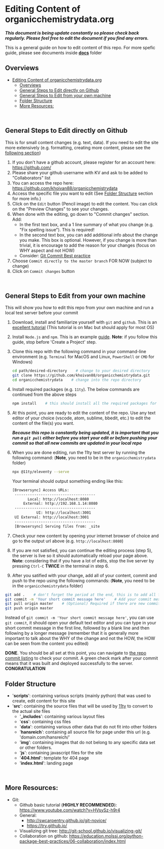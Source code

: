 # Editing Content of organicchemistrydata.org

***This document is being update constantly so please check back regularly. Please feel free to edit the document if you find any errors.***

This is a general guide on how to edit content of this repo. For more spefic guide, please see documents inside [**docs**](docs) folder
<br>

## Overviews

- [Editing Content of organicchemistrydata.org](#editing-content-of-organicchemistrydataorg)
  - [Overviews](#overviews)
  - [General Steps to Edit directly on Github](#general-steps-to-edit-directly-on-github)
  - [General Steps to Edit from your own machine](#general-steps-to-edit-from-your-own-machine)
  - [Folder Structure](#folder-structure)
  - [More Resources:](#more-resources)
<br>

## General Steps to Edit directly on Github

This is for small content changes (e.g. text, data). If you need to edit the site more extensively (e.g. formatting, creating more content, please see the [following section](#general-steps-to-edit-from-your-own-machine))

1. If you don't have a github account, please register for an account here: https://github.com/
2. Please share your github username with KV and ask to be added to "Collaborators" list
3. You can access the repo here: https://github.com/khoivan88/organicchemistrydata
4. Access the specific file you want to edit (See [Folder Structure](#folder-structure) section for more info.)
5. Click on the `Edit` button (Pencil image) to edit the content. You can click on the "Preview Changes" to see your changes.
6. When done with the editing, go down to "Commit changes" section. Add:
   - In the first text box, and a 1 line summary of what you change (e.g. "Fix spelling issue"). This is required!
   - In the second text box, you can add additional info about the change you make. This box is optional. However, if you change is more than trivial, it is encourage to add the reason for your changes (focus on WHY aspect and not  HOW)
   - Consider: [Git Commit Best practice](https://github.com/trein/dev-best-practices/wiki/Git-Commit-Best-Practices)
7. Choose `Commit directly to the master branch` FOR NOW (subject to change)
8. Click on `Commit changes` button
<br>

## General Steps to Edit from your own machine

This will show you how to edit this repo from your own machine and run a local test server before your commit

1. Download, install and familiarize yourself with `git` and `github`. This is an [excellent tutorial](https://www.youtube.com/watch?v=HVsySz-h9r4) (This tutorial is on Mac but should apply for most OS)
2. Install `Node.js` and `npm`. This is an example [guide](https://www.taniarascia.com/how-to-install-and-use-node-js-and-npm-mac-and-windows/). **Note**: if you follow this guide, stop before 'Create a Project' step.
3. Clone this repo with the following command in your command-line environment (e.g. `Terminal` for MacOS and Linux, `PowerShell` or `CMD` for Windows)

   ```bash
   cd path/desired-directory    # change to your desired directory
   git clone https://github.com/khoivan88/organicchemistrydata.git    # clone the repo to your local machine
   cd organicchemistrydata    # change into the repo directory
   ```

4. Install required packages (e.g. `11ty`). The below commands are continued from the above steps

   ```bash
   npm install    # this should install all the required packages for node.js to run
   ```

5. At this point, you are ready to edit the content of the repo. Use any text editor of your choice (vscode, atom, sublime, bbedit, etc.) to edit the content of the file(s) you want.
   
   ***Because this repo is constantly being updated, it is important that you run a `git pull` either before you start your edit or before pushing your commit so that all new commits are updated in your local repo***
   
6. When you are done editing, run the 11ty test server by running the following command: (**Note**, you need to be in the `organicchemistrydata` folder)

   ```bash
   npx @11ty/eleventy --serve
   ```

   Your terminal should output something ending like this:

   ```bash
   [Browsersync] Access URLs:
    -------------------------------------
          Local: http://localhost:8080
        External: http://192.168.1.14:8080
    -------------------------------------
              UI: http://localhost:3001
    UI External: http://localhost:3001
    -------------------------------------
    [Browsersync] Serving files from: _site
    ```

7. Check your new content by opening your internet browser of choice and go to the output url above (e.g. `http://localhost:8080`)
8. If you are not satisfied, you can continue the editing process (step 5), the server is live so it should automatically reload your page above. **Note**: considering that if you have a lot of edits, stop the live server by pressing `Ctrl-C` **TWICE** in the terminal in step 6.
9.  After you satified with your change, add all of your content, commit and push to the repo using the following commands:  (**Note**, you need to be in the `organicchemistrydata` folder)

   ```bash
   git add .    # don't forget the period at the end, this is to add all files that were changed into the staging area
   git commit -m 'Your short commit message here'    # Add your commit message, considering the alternative below if you have a long commit message
   git pull origin master    # (Optional) Required if there are new commits to the repo by other contributors
   git push origin master
   ```

   Instead of `git commit -m 'Your short commit message here'`, you can use `git commit`, it should open your default text editor and you can type in your short commit message in the first line, followed by a blank line and then following by a longer message (remember that it is generally more important to talk about the WHY of the change and not the HOW, the HOW can be seen from the content you edited)

**DONE**. You should be all set at this point, you can navigate to [the repo commit listing](https://github.com/khoivan88/organicchemistrydata/commits/master) to check your commit. A green check mark after your commit means that it was built and deployed successfully to the server. **CONGRATULATION**
<br>

## Folder Structure

- '**scripts**': containing various scripts (mainly python) that was used to create, edit content for this site
- '**src**': containing the source files that will be used by [11ty](https://www.11ty.dev/) to convert to the actual site files
  - '**_includes**': containing various layout files
  - '**css**': containing css files
  - '**data**': containing various other data that do not fit into other folders
  - '**hansreich**': containing all source file for page under this url (e.g. 'domain.com/hansreich/'
  - '**img**': containing images that do not belong to any specific data set or other folders.
  - '**js**': containing javascript files for the site
  - '**404.html**': template for 404 page
  - '**index.html**': landing page
<br>

## More Resources:

- Git:
  - Github basic tutorial (**HIGHLY RECOMMENDED**): https://www.youtube.com/watch?v=HVsySz-h9r4
  - General:
    - http://swcarpentry.github.io/git-novice/
    - https://try.github.io/
  - Visualizing git tree: http://git-school.github.io/visualizing-git/
  - Collaboration on github: https://education.molssi.org/python-package-best-practices/06-collaboration/index.html
